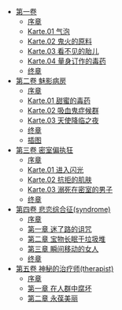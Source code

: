 - [第一卷](/天久鹰央的推理病历表-作者：知念实希人/第一卷)
  - [序章](/天久鹰央的推理病历表-作者：知念实希人/第一卷/序章.md)
  - [Karte.01 气泡](/天久鹰央的推理病历表-作者：知念实希人/第一卷/Karte.01%20气泡.md)
  - [Karte.02 鬼火的原料](/天久鹰央的推理病历表-作者：知念实希人/第一卷/Karte.02%20鬼火的原料.md)
  - [Karte.03 看不见的胎儿](/天久鹰央的推理病历表-作者：知念实希人/第一卷/Karte.03%20看不见的胎儿.md)
  - [Karte.04 量身订作的毒药](/天久鹰央的推理病历表-作者：知念实希人/第一卷/Karte.04%20量身订作的毒药.md)
  - [终章](/天久鹰央的推理病历表-作者：知念实希人/第一卷/终章.md)
- [第二卷 魅影病房](/天久鹰央的推理病历表-作者：知念实希人/第二卷%20魅影病房)
  - [序章](/天久鹰央的推理病历表-作者：知念实希人/第二卷%20魅影病房/序章.md)
  - [Karte.01 甜蜜的毒药](/天久鹰央的推理病历表-作者：知念实希人/第二卷%20魅影病房/Karte.01%20甜蜜的毒药.md)
  - [Karte.02 吸血鬼症候群](/天久鹰央的推理病历表-作者：知念实希人/第二卷%20魅影病房/Karte.02%20吸血鬼症候群.md)
  - [Karte.03 天使降临之夜](/天久鹰央的推理病历表-作者：知念实希人/第二卷%20魅影病房/Karte.03%20天使降临之夜.md)
  - [终章](/天久鹰央的推理病历表-作者：知念实希人/第二卷%20魅影病房/终章.md)
  - [插图](/天久鹰央的推理病历表-作者：知念实希人/第二卷%20魅影病房/插图.md)
- [第三卷 密室偏执狂](/天久鹰央的推理病历表-作者：知念实希人/第三卷%20密室偏执狂)
  - [序章](/天久鹰央的推理病历表-作者：知念实希人/第三卷%20密室偏执狂/序章.md)
  - [Karte.01 进入闪光](/天久鹰央的推理病历表-作者：知念实希人/第三卷%20密室偏执狂/Karte.01%20进入闪光.md)
  - [Karte.02 抗拒的肌肤](/天久鹰央的推理病历表-作者：知念实希人/第三卷%20密室偏执狂/Karte.02%20抗拒的肌肤.md)
  - [Karte.03 溺死在密室的男子](/天久鹰央的推理病历表-作者：知念实希人/第三卷%20密室偏执狂/Karte.03%20溺死在密室的男子.md)
  - [终章](/天久鹰央的推理病历表-作者：知念实希人/第三卷%20密室偏执狂/终章.md)
- [第四卷 悲恋综合征(syndrome)](/天久鹰央的推理病历表-作者：知念实希人/第四卷%20悲恋综合征(syndrome))
  - [序章](/天久鹰央的推理病历表-作者：知念实希人/第四卷%20悲恋综合征(syndrome)/序章.md)
  - [第一章 迷了路的诅咒](/天久鹰央的推理病历表-作者：知念实希人/第四卷%20悲恋综合征(syndrome)/第一章%20迷了路的诅咒.md)
  - [第二章 宝物长眠于垃圾堆](/天久鹰央的推理病历表-作者：知念实希人/第四卷%20悲恋综合征(syndrome)/第二章%20宝物长眠于垃圾堆.md)
  - [第三章 瞬间移动的女人](/天久鹰央的推理病历表-作者：知念实希人/第四卷%20悲恋综合征(syndrome)/第三章%20瞬间移动的女人.md)
  - [终章](/天久鹰央的推理病历表-作者：知念实希人/第四卷%20悲恋综合征(syndrome)/终章.md)
- [第五卷 神秘的治疗师(therapist)](/天久鹰央的推理病历表-作者：知念实希人/第五卷%20神秘的治疗师(therapist))
  - [序章](/天久鹰央的推理病历表-作者：知念实希人/第五卷%20神秘的治疗师(therapist)/序章.md)
  - [第一章 在人群中腐坏](/天久鹰央的推理病历表-作者：知念实希人/第五卷%20神秘的治疗师(therapist)/第一章%20在人群中腐坏.md)
  - [第二章 永葆美丽](/天久鹰央的推理病历表-作者：知念实希人/第五卷%20神秘的治疗师(therapist)/第二章%20永葆美丽.md)
